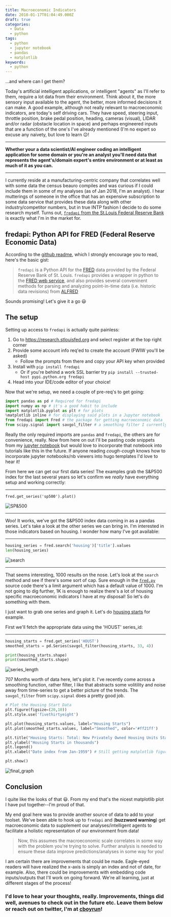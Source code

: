 ```yaml
---
title: Macroeconomic Indicators
date: 2018-01-17T01:04:49.000Z
draft: true
categories:
  - Data
  - python
tags:
  - python
  - jupyter notebook
  - pandas
  - matplotlib
keywords:
  - python
---
```


<!--more-->


...and where can I get them?


Today's artificial intelligent applications, or intelligent "agents" as I'll refer to them, require a lot data from their environment. Think about it, the more sensory input available to the agent, the better, more informed decisions it can make. A good example, although not really relevant to macroeconomic indicators, are today's self driving cars. They have speed, steering input, throttle position, brake pedal position, heading, cameras (visual), LIDAR and/or radar (obstacle location in space) and perhaps engineered inputs that are a function of the one's I've already mentioned (I'm no expert so excuse any naivety, but love to learn :wink:!

***
**Whether your a data scientist/AI engineer coding an intelligent application for some domain or you're an analyst you'll need data that represents the agent's/domain expert's entire environment or at least as much of it as you can.**
***

I currently reside at a manufacturing-centric company that correlates well with some data the census beauro compiles and was curious if I could include them in some of my analyses (as of Jan 2018, I'm an analyst). I hear mutterings of someone in the office that has an expensive subscription to some data service that provides these data along with other industry/competitor numbers, but in true INTP fashion I decide to do some research myself. Turns out, [`fredapi` from the St.Louis Federal Reserve Bank](https://fred.stlouisfed.org) is exactly what I'm in the market for.

## fredapi: Python API for FRED (Federal Reserve Economic Data)

According to the [github readme](https://github.com/mortada/fredapi), which I strongly encourage you to read, here's the basic gist:

>`fredapi` is a Python API for the [FRED](http://research.stlouisfed.org/fred2/) data provided by the Federal Reserve Bank of St. Louis. `fredapi` provides a wrapper in python to the [FRED web service](http://api.stlouisfed.org/docs/fred/), and also provides several conveninent methods for parsing and analyzing point-in-time data (i.e. historic data revisions) from [ALFRED](http://research.stlouisfed.org/tips/alfred/)

Sounds promising! Let's give it a go :smiley:

## The setup

Setting up access to `fredapi` is actually quite painless:

1. Go to https://research.stlouisfed.org and select register at the top right corner
2. Provide some account info req'ed to create the account (FWIW you'll be asked)
    - Follow the prompts from there and copy your API key when provided
3. Install with `pip install fredapi`
    - Or if you're behind a work SSL barrier try `pip install --trusted-host pypi.python.org fredapi`
4. Head into your IDE/code editor of your choice!


Now that we're setup, we need a couple of pre-req's to get going:

```python
import pandas as pd # Required for fredapi
import numpy as np # it's a good habit to include
import matplotlib.pyplot as plt # for plots
%matplotlib inline # for displaying said plots in a Jupyter notebook
from fredapi import Fred # the package for getting macroeconomic data
from scipy.signal import savgol_filter # a smoothing filter I currently like
```


Really the only required imports are `pandas` and `fredapi`, the others are for convenience, really. Now from here on out I'll be pasting code snippets from my [jupyter notebook]() but would love to incorporate that notebook into tutorials like this in the future. If anyone reading *cough-cough* knows how to incorporate jupyter notebooks/nb viewers into hugo templates I'd love to hear it!

From here we can get our first data series! The examples grab the S&P500 index for the last several years so let's confirm we *really* have everything setup and working correctly:

***
 `fred.get_series('sp500').plot()`

![SP&500](/images/fredapi/sp500.png)
***

Woo! It works, we've got the S&P500 index data coming in as a pandas series. Let's take a look at the other series we can bring in. I'm interested in those indicators based on housing. I wonder how many I've got available:

***
```python
housing_series = fred.search('housing')['title'].values
len(housing_series)
```

![search](/images/fredapi/records.png)
***

That seems interesting, 1000 results on the nose. Let's look at the `search` method and see if there's some sort of cap. Sure enough in the [`fred.py`](https://github.com/mortada/fredapi/blob/master/fredapi/fred.py) source code there's a limit argument which has a default value of 1000. I'm not going to dig further, 1K is enough to realize there's a lot of housing specific macroeconomic indicators I have at my disposal! So let's do something with them.

I just want to grab one series and graph it. Let's do [housing starts](https://fred.stlouisfed.org/series/HOUST) for example.

First we'll fetch the appropriate data using the 'HOUST' series_id:

***
```python
housing_starts = fred.get_series('HOUST')
smoothed_starts = pd.Series(savgol_filter(housing_starts, 33, 4))

print(housing_starts.shape)
print(smoothed_starts.shape)
```
![series_length](/images/fredapi/series_length.PNG)

707 Months worth of data here, let's plot it. I've recently come across a smoothing function, rather filter, I like that abstracts some volitility and noise away from time-series to get a better picture of the trends. The `savgol_filter` from  `scipy.signal` does a pretty good job.

```Python
# Plot the Housing Start Data
plt.figure(figsize=(20,10))
plt.style.use('fivethirtyeight')

plt.plot(housing_starts.values, label="Housing Starts")
plt.plot(smoothed_starts.values, label="Smoothed", color='#ff21ff')

plt.title("Housing Starts: Total: New Privately Owned Housing Units Started (HOUST)")
plt.ylabel("Housing Starts in thousands")
plt.legend()
plt.xlabel("Date index from Jan-1959") # Still getting matplotlib figured out..

plt.show()
```
![final_graph](/images/fredapi/final_graph.png)

## Conclusion

I quite like the looks of that :smiley:. From my end that's the nicest matplotlib plot I have put together--I'm proud of that.

My end goal here was to provide another source of data to add to your toolset. We've been able to hook up to `fredapi` and (**buzzword warning**) get macroeconomic data to supplement our analyses/intelligent agents to facilitate a holistic representation of our environment from data!

>Now, this assumes the macroeconomic scale correlates in some way with the problem you're trying to solve. Further analysis is needed to ensure these data improve predictions/analyses in some way for you!

I am certain there are improvements that could be made. Eagle-eyed readers will have realized the x-axis is simply an index and not of date, for example. Also, there could be improvements with embedding code inputs/outputs that I'll work on going forward. We're all learning, just at different stages of the process!

### I'd love to hear your thoughts, really. Improvements, things did well, avenues to check out in the future etc. Leave them below or reach out on twitter, I'm at [cboyrun](https://twitter.com/cboyrun)!
